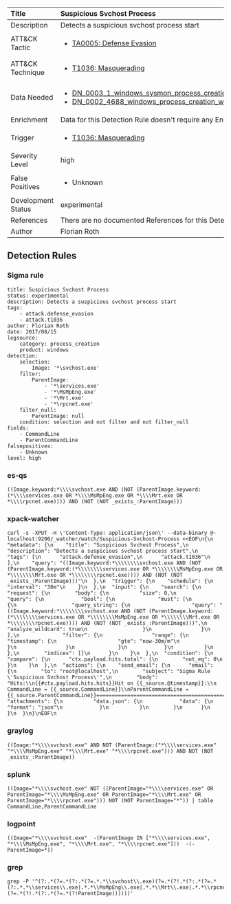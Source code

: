 | Title                | Suspicious Svchost Process                                                                                                                                                 |
|:---------------------|:------------------------------------------------------------------------------------------------------------------------------------------------------------|
| Description          | Detects a suspicious svchost process start                                                                                                                                           |
| ATT&amp;CK Tactic    |  <ul><li>[TA0005: Defense Evasion](https://attack.mitre.org/tactics/TA0005)</li></ul>  |
| ATT&amp;CK Technique | <ul><li>[T1036: Masquerading](https://attack.mitre.org/techniques/T1036)</li></ul>  |
| Data Needed          | <ul><li>[DN_0003_1_windows_sysmon_process_creation](../Data_Needed/DN_0003_1_windows_sysmon_process_creation.md)</li><li>[DN_0002_4688_windows_process_creation_with_commandline](../Data_Needed/DN_0002_4688_windows_process_creation_with_commandline.md)</li></ul>  |
| Enrichment           |  Data for this Detection Rule doesn't require any Enrichments.  |
| Trigger              | <ul><li>[T1036: Masquerading](../Triggers/T1036.md)</li></ul>  |
| Severity Level       | high |
| False Positives      | <ul><li>Unknown</li></ul>  |
| Development Status   | experimental |
| References           |  There are no documented References for this Detection Rule yet  |
| Author               | Florian Roth |


## Detection Rules

### Sigma rule

```
title: Suspicious Svchost Process
status: experimental
description: Detects a suspicious svchost process start
tags:
    - attack.defense_evasion
    - attack.t1036
author: Florian Roth
date: 2017/08/15
logsource:
    category: process_creation
    product: windows
detection:
    selection:
        Image: '*\svchost.exe'
    filter:
        ParentImage:
            - '*\services.exe'
            - '*\MsMpEng.exe'
            - '*\Mrt.exe'
            - '*\rpcnet.exe'
    filter_null:
        ParentImage: null
    condition: selection and not filter and not filter_null
fields:
    - CommandLine
    - ParentCommandLine
falsepositives:
    - Unknown
level: high

```





### es-qs
    
```
((Image.keyword:*\\\\svchost.exe AND (NOT (ParentImage.keyword:(*\\\\services.exe OR *\\\\MsMpEng.exe OR *\\\\Mrt.exe OR *\\\\rpcnet.exe)))) AND (NOT (NOT _exists_:ParentImage)))
```


### xpack-watcher
    
```
curl -s -XPUT -H \'Content-Type: application/json\' --data-binary @- localhost:9200/_watcher/watch/Suspicious-Svchost-Process <<EOF\n{\n  "metadata": {\n    "title": "Suspicious Svchost Process",\n    "description": "Detects a suspicious svchost process start",\n    "tags": [\n      "attack.defense_evasion",\n      "attack.t1036"\n    ],\n    "query": "((Image.keyword:*\\\\\\\\svchost.exe AND (NOT (ParentImage.keyword:(*\\\\\\\\services.exe OR *\\\\\\\\MsMpEng.exe OR *\\\\\\\\Mrt.exe OR *\\\\\\\\rpcnet.exe)))) AND (NOT (NOT _exists_:ParentImage)))"\n  },\n  "trigger": {\n    "schedule": {\n      "interval": "30m"\n    }\n  },\n  "input": {\n    "search": {\n      "request": {\n        "body": {\n          "size": 0,\n          "query": {\n            "bool": {\n              "must": [\n                {\n                  "query_string": {\n                    "query": "((Image.keyword:*\\\\\\\\svchost.exe AND (NOT (ParentImage.keyword:(*\\\\\\\\services.exe OR *\\\\\\\\MsMpEng.exe OR *\\\\\\\\Mrt.exe OR *\\\\\\\\rpcnet.exe)))) AND (NOT (NOT _exists_:ParentImage)))",\n                    "analyze_wildcard": true\n                  }\n                }\n              ],\n              "filter": {\n                "range": {\n                  "timestamp": {\n                    "gte": "now-30m/m"\n                  }\n                }\n              }\n            }\n          }\n        },\n        "indices": []\n      }\n    }\n  },\n  "condition": {\n    "compare": {\n      "ctx.payload.hits.total": {\n        "not_eq": 0\n      }\n    }\n  },\n  "actions": {\n    "send_email": {\n      "email": {\n        "to": "root@localhost",\n        "subject": "Sigma Rule \'Suspicious Svchost Process\'",\n        "body": "Hits:\\n{{#ctx.payload.hits.hits}}Hit on {{_source.@timestamp}}:\\n      CommandLine = {{_source.CommandLine}}\\nParentCommandLine = {{_source.ParentCommandLine}}================================================================================\\n{{/ctx.payload.hits.hits}}",\n        "attachments": {\n          "data.json": {\n            "data": {\n              "format": "json"\n            }\n          }\n        }\n      }\n    }\n  }\n}\nEOF\n
```


### graylog
    
```
((Image:"*\\\\svchost.exe" AND NOT (ParentImage:("*\\\\services.exe" "*\\\\MsMpEng.exe" "*\\\\Mrt.exe" "*\\\\rpcnet.exe"))) AND NOT (NOT _exists_:ParentImage))
```


### splunk
    
```
((Image="*\\\\svchost.exe" NOT ((ParentImage="*\\\\services.exe" OR ParentImage="*\\\\MsMpEng.exe" OR ParentImage="*\\\\Mrt.exe" OR ParentImage="*\\\\rpcnet.exe"))) NOT (NOT ParentImage="*")) | table CommandLine,ParentCommandLine
```


### logpoint
    
```
((Image="*\\\\svchost.exe"  -(ParentImage IN ["*\\\\services.exe", "*\\\\MsMpEng.exe", "*\\\\Mrt.exe", "*\\\\rpcnet.exe"]))  -(-ParentImage=*))
```


### grep
    
```
grep -P '^(?:.*(?=.*(?:.*(?=.*.*\\svchost\\.exe)(?=.*(?!.*(?:.*(?=.*(?:.*.*\\services\\.exe|.*.*\\MsMpEng\\.exe|.*.*\\Mrt\\.exe|.*.*\\rpcnet\\.exe)))))))(?=.*(?!.*(?:.*(?=.*(?!ParentImage))))))'
```



